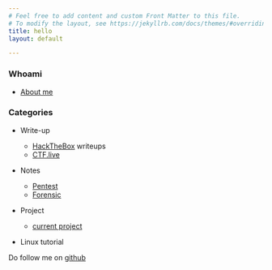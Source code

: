 ```yaml
---
# Feel free to add content and custom Front Matter to this file.
# To modify the layout, see https://jekyllrb.com/docs/themes/#overriding-theme-defaults
title: hello
layout: default

---
```

### Whoami
- [About me](/whoami)

### Categories
- Write-up
  - [HackTheBox](/htb) writeups
  - [CTF.live](/ctflive)
  
- Notes
  - [Pentest](notes)
  - [Forensic](notes)

- Project
  - [current project](/project)
  
- Linux tutorial

Do follow me on [github](https://github.com/faisalfs10x)
